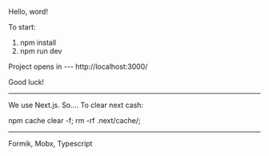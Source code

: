 Hello, word!

To start:
1) npm install
2) npm run dev

Project opens in --- http://localhost:3000/

Good luck!

-------------------------
We use Next.js. So....
To clear next cash:

npm cache clear -f; rm -rf .next/cache/;

-------------------------
Formik, Mobx, Typescript